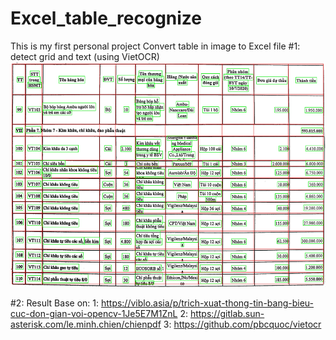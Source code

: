 # Excel_table_recognize
This is my first personal project
Convert table in image to Excel file
#1: detect grid and text (using VietOCR)
<img src="result.jpg" width="600" height="360">

#2: Result
Base on:
 1: https://viblo.asia/p/trich-xuat-thong-tin-bang-bieu-cuc-don-gian-voi-opencv-1Je5E7M1ZnL
 2: https://gitlab.sun-asterisk.com/le.minh.chien/chienpdf
 3: https://github.com/pbcquoc/vietocr
